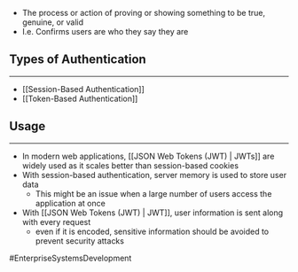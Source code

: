 - The process or action of proving or showing something to be true, genuine, or valid
- I.e. Confirms users are who they say they are

## Types of Authentication
---
- [[Session-Based Authentication]]
- [[Token-Based Authentication]]

## Usage
---
- In modern web applications, [[JSON Web Tokens (JWT) | JWTs]] are widely used as it scales better than session-based cookies
- With session-based authentication, server memory is used to store user data
	- This might be an issue when a large number of users access the application at once
- With [[JSON Web Tokens (JWT) | JWT]], user information is sent along with every request
	- even if it is encoded, sensitive information should be avoided to prevent security attacks

#EnterpriseSystemsDevelopment 
